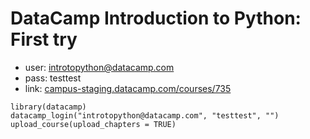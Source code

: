 # DataCamp Introduction to Python: First try

- user: introtopython@datacamp.com
- pass: testtest
- link: [campus-staging.datacamp.com/courses/735](http://campus-staging.datacamp.com/courses/735)

```
library(datacamp)
datacamp_login("introtopython@datacamp.com", "testtest", "")
upload_course(upload_chapters = TRUE)
```